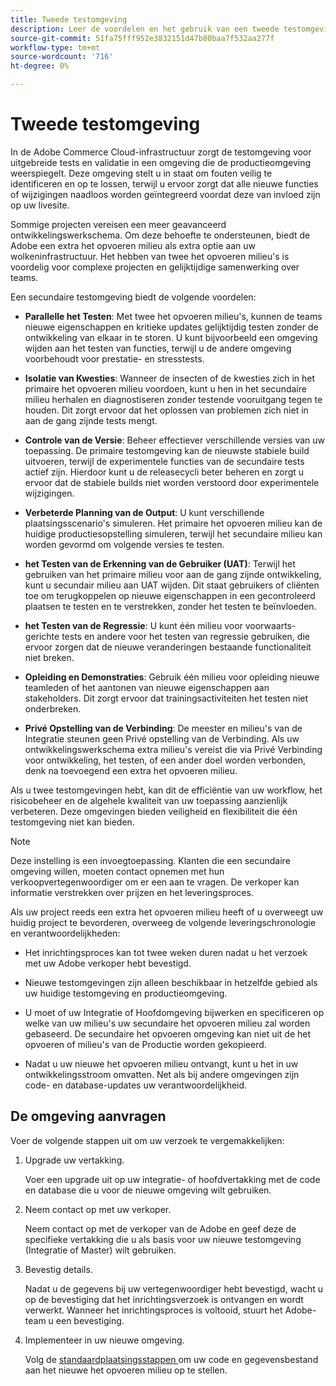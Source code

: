 ```yaml
---
title: Tweede testomgeving
description: Leer de voordelen en het gebruik van een tweede testomgeving voor parallelle tests, uitgifteisolatie, versiebeheer en nog veel meer.
source-git-commit: 51fa75fff952e3832151d47b80baa7f532aa277f
workflow-type: tm+mt
source-wordcount: '716'
ht-degree: 0%

---
```



# Tweede testomgeving

In de Adobe Commerce Cloud-infrastructuur zorgt de testomgeving voor uitgebreide tests en validatie in een omgeving die de productieomgeving weerspiegelt. Deze omgeving stelt u in staat om fouten veilig te identificeren en op te lossen, terwijl u ervoor zorgt dat alle nieuwe functies of wijzigingen naadloos worden geïntegreerd voordat deze van invloed zijn op uw livesite.

Sommige projecten vereisen een meer geavanceerd ontwikkelingswerkschema. Om deze behoefte te ondersteunen, biedt de Adobe een extra het opvoeren milieu als extra optie aan uw wolkeninfrastructuur. Het hebben van twee het opvoeren milieu&#39;s is voordelig voor complexe projecten en gelijktijdige samenwerking over teams.

Een secundaire testomgeving biedt de volgende voordelen:

- **Parallelle het Testen**: Met twee het opvoeren milieu&#39;s, kunnen de teams nieuwe eigenschappen en kritieke updates gelijktijdig testen zonder de ontwikkeling van elkaar in te storen. U kunt bijvoorbeeld een omgeving wijden aan het testen van functies, terwijl u de andere omgeving voorbehoudt voor prestatie- en stresstests.

- **Isolatie van Kwesties**: Wanneer de insecten of de kwesties zich in het primaire het opvoeren milieu voordoen, kunt u hen in het secundaire milieu herhalen en diagnostiseren zonder testende vooruitgang tegen te houden. Dit zorgt ervoor dat het oplossen van problemen zich niet in aan de gang zijnde tests mengt.

- **Controle van de Versie**: Beheer effectiever verschillende versies van uw toepassing. De primaire testomgeving kan de nieuwste stabiele build uitvoeren, terwijl de experimentele functies van de secundaire tests actief zijn. Hierdoor kunt u de releasecycli beter beheren en zorgt u ervoor dat de stabiele builds niet worden verstoord door experimentele wijzigingen.

- **Verbeterde Planning van de Output**: U kunt verschillende plaatsingsscenario&#39;s simuleren. Het primaire het opvoeren milieu kan de huidige productiesopstelling simuleren, terwijl het secundaire milieu kan worden gevormd om volgende versies te testen.

- **het Testen van de Erkenning van de Gebruiker (UAT)**: Terwijl het gebruiken van het primaire milieu voor aan de gang zijnde ontwikkeling, kunt u secundair milieu aan UAT wijden. Dit staat gebruikers of cliënten toe om terugkoppelen op nieuwe eigenschappen in een gecontroleerd plaatsen te testen en te verstrekken, zonder het testen te beïnvloeden.

- **het Testen van de Regressie**: U kunt één milieu voor voorwaarts-gerichte tests en andere voor het testen van regressie gebruiken, die ervoor zorgen dat de nieuwe veranderingen bestaande functionaliteit niet breken.

- **Opleiding en Demonstraties**: Gebruik één milieu voor opleiding nieuwe teamleden of het aantonen van nieuwe eigenschappen aan stakeholders. Dit zorgt ervoor dat trainingsactiviteiten het testen niet onderbreken.

- **Privé Opstelling van de Verbinding**: De meester en milieu&#39;s van de Integratie steunen geen Privé opstelling van de Verbinding. Als uw ontwikkelingswerkschema extra milieu&#39;s vereist die via Privé Verbinding voor ontwikkeling, het testen, of een ander doel worden verbonden, denk na toevoegend een extra het opvoeren milieu.

Als u twee testomgevingen hebt, kan dit de efficiëntie van uw workflow, het risicobeheer en de algehele kwaliteit van uw toepassing aanzienlijk verbeteren. Deze omgevingen bieden veiligheid en flexibiliteit die één testomgeving niet kan bieden.

>[!NOTE]
>
>Deze instelling is een invoegtoepassing. Klanten die een secundaire omgeving willen, moeten contact opnemen met hun verkoopvertegenwoordiger om er een aan te vragen. De verkoper kan informatie verstrekken over prijzen en het leveringsproces.

Als uw project reeds een extra het opvoeren milieu heeft of u overweegt uw huidig project te bevorderen, overweeg de volgende leveringschronologie en verantwoordelijkheden:

- Het inrichtingsproces kan tot twee weken duren nadat u het verzoek met uw Adobe verkoper hebt bevestigd.

- Nieuwe testomgevingen zijn alleen beschikbaar in hetzelfde gebied als uw huidige testomgeving en productieomgeving.

- U moet of uw Integratie of Hoofdomgeving bijwerken en specificeren op welke van uw milieu&#39;s uw secundaire het opvoeren milieu zal worden gebaseerd. De secundaire het opvoeren omgeving kan niet uit de het opvoeren of milieu&#39;s van de Productie worden gekopieerd.

- Nadat u uw nieuwe het opvoeren milieu ontvangt, kunt u het in uw ontwikkelingsstroom omvatten. Net als bij andere omgevingen zijn code- en database-updates uw verantwoordelijkheid.

## De omgeving aanvragen

Voer de volgende stappen uit om uw verzoek te vergemakkelijken:

1. Upgrade uw vertakking.

   Voer een upgrade uit op uw integratie- of hoofdvertakking met de code en database die u voor de nieuwe omgeving wilt gebruiken.

1. Neem contact op met uw verkoper.

   Neem contact op met de verkoper van de Adobe en geef deze de specifieke vertakking die u als basis voor uw nieuwe testomgeving (Integratie of Master) wilt gebruiken.

1. Bevestig details.

   Nadat u de gegevens bij uw vertegenwoordiger hebt bevestigd, wacht u op de bevestiging dat het inrichtingsverzoek is ontvangen en wordt verwerkt. Wanneer het inrichtingsproces is voltooid, stuurt het Adobe-team u een bevestiging.

1. Implementeer in uw nieuwe omgeving.

   Volg de [ standaardplaatsingsstappen ](../deploy/staging-production.md) om uw code en gegevensbestand aan het nieuwe het opvoeren milieu op te stellen.
